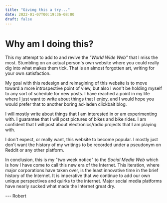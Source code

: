 ```yaml
---
title: "Giving this a try..."
date: 2022-01-07T00:19:36-08:00
draft: false
---
```



# Why am I doing this?

This my attempt to add to and revive the *"World Wide Web"* that I miss the most. Stumbling on an actual person's own website where you could really dig into what makes them tick. That is an almost forgotten art, writing for your own satisfaction.

My goal with this redesign and reimagining of this website is to move toward a more introspective point of view, but also I won't be holding myself to any sort of schedule for new posts. I have reached a point in my life where I just want to write about things that I enjoy, and I would hope you would prefer that to another boring ad-laden clickbait blog. 

I will mostly write about things that I am interested in or am experimenting with. I guarantee that I will post pictures of bikes and bike rides. I am confident that I will post about electronics/radio projects that I am playing with.

I don't expect, or really want, this website to become popular. I mostly just don't want the history of my writings to be recorded under a pseudonym on Reddit or any other platform. 

In conclusion, this is my "two week notice" to the *Social Media Web* which is how I have come to call this new era of the Internet. This iteration, where major corporations have taken over, is the least innovative time in the brief history of the Internet. It is imperative that we continue to add our own unique perspectives and quirks to the internet. Major social media platforms have nearly sucked what made the Internet great dry.

  
--- Robert